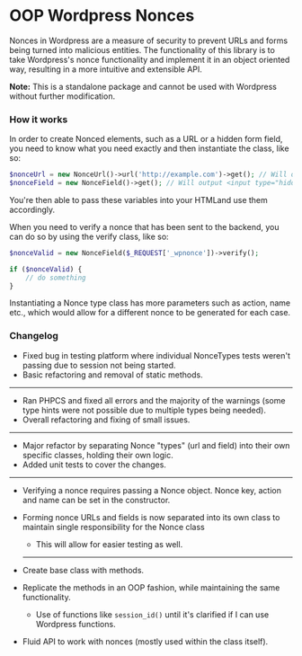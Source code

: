 # OOP Wordpress Nonces

Nonces in Wordpress are a measure of security to prevent URLs and forms being turned into malicious entities. The functionality of this library is to take Wordpress's nonce functionality and implement it in an object oriented way, resulting in a more intuitive and extensible API.

**Note:** This is a standalone package and cannot be used with Wordpress without further modification. 

### How it works

In order to create Nonced elements, such as a URL or a hidden form field, you need to know what you need exactly and then instantiate the class, like so:

```php
$nonceUrl = new NonceUrl()->url('http://example.com')->get(); // Will output: http://example.com?_wpnonce=somerandomstring
$nonceField = new NonceField()->get(); // Will output <input type="hidden" id="_wpnonce" name="_wpnonce" value="somerandomstring"/>
```

You're then able to pass these variables into your HTMLand use them accordingly.

When you need to verify a nonce that has been sent to the backend, you can do so by using the verify class, like so:

```php
$nonceValid = new NonceField($_REQUEST['_wpnonce'])->verify();

if ($nonceValid) {
    // do something
}
```

Instantiating a Nonce type class has more parameters such as action, name etc., which would allow for a different nonce to be generated for each case.


### Changelog

* Fixed bug in testing platform where individual NonceTypes tests weren't passing due to session not being started.
* Basic refactoring and removal of static methods.

-------------------------

* Ran PHPCS and fixed all errors and the majority of the warnings (some type hints were not possible due to multiple types being needed).
* Overall refactoring and fixing of small issues.

-------------------------

* Major refactor by separating Nonce "types" (url and field) into their own specific classes, holding their own logic.
* Added unit tests to cover the changes.

-------------------------

* Verifying a nonce requires passing a Nonce object. Nonce key, action and name can be set in the constructor.
* Forming nonce URLs and fields is now separated into its own class to maintain single responsibility for the Nonce class
  * This will allow for easier testing as well.
  
  -------------------------

* Create base class with methods.
* Replicate the methods in an OOP fashion, while maintaining the same functionality.
  * Use of functions like `session_id()` until it's clarified if I can use Wordpress functions.
* Fluid API to work with nonces (mostly used within the class itself).


